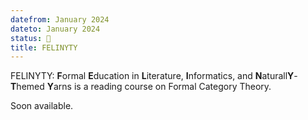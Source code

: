 ```yaml
---
datefrom: January 2024
dateto: January 2024
status: 🌱
title: FELINYTY
---
```


FELINYTY: **F**ormal **E**ducation in **L**iterature, **I**nformatics, and **N**aturall**Y**-**T**hemed **Y**arns is a reading course on Formal Category Theory. 

Soon available. 